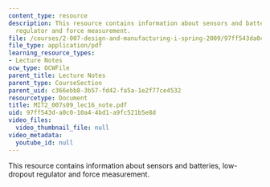 ```yaml
---
content_type: resource
description: This resource contains information about sensors and batteries, low-dropout
  regulator and force measurement.
file: /courses/2-007-design-and-manufacturing-i-spring-2009/97ff543da0c010a44bd1a9fc521b5e8d_MIT2_007s09_lec16_note.pdf
file_type: application/pdf
learning_resource_types:
- Lecture Notes
ocw_type: OCWFile
parent_title: Lecture Notes
parent_type: CourseSection
parent_uid: c366ebb8-3b57-fd42-fa5a-1e2f77ce4532
resourcetype: Document
title: MIT2_007s09_lec16_note.pdf
uid: 97ff543d-a0c0-10a4-4bd1-a9fc521b5e8d
video_files:
  video_thumbnail_file: null
video_metadata:
  youtube_id: null
---
```

This resource contains information about sensors and batteries, low-dropout regulator and force measurement.

